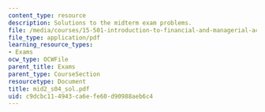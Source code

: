 ```yaml
---
content_type: resource
description: Solutions to the midterm exam problems.
file: /media/courses/15-501-introduction-to-financial-and-managerial-accounting-spring-2004/c9dcbc114943ca6efe60d90988aeb6c4_mid2_s04_sol.pdf
file_type: application/pdf
learning_resource_types:
- Exams
ocw_type: OCWFile
parent_title: Exams
parent_type: CourseSection
resourcetype: Document
title: mid2_s04_sol.pdf
uid: c9dcbc11-4943-ca6e-fe60-d90988aeb6c4
---
```

